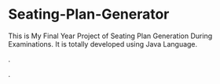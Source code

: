 # Seating-Plan-Generator

This is My Final Year Project of Seating Plan Generation During Examinations. It is totally developed using Java Language.






























































.




































































































































































































































































































































































































































































































.






































